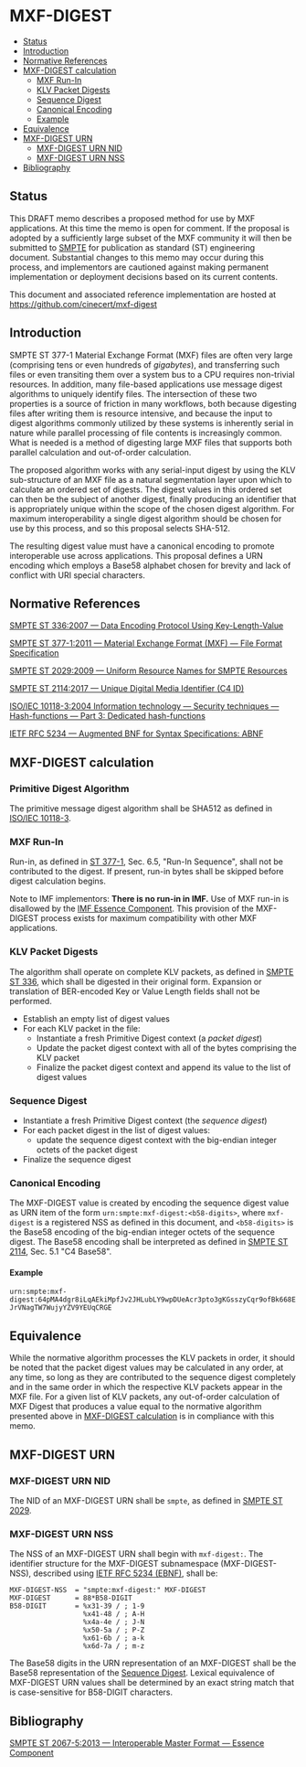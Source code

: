 # MXF-DIGEST

   * [Status](#status)
   * [Introduction](#introduction)
   * [Normative References](#normative-references)
   * [MXF-DIGEST calculation](#mxf-digest-calculation)
      * [MXF Run-In](#mxf-run-in)
      * [KLV Packet Digests](#klv-packet-digests)
      * [Sequence Digest](#sequence-digest)
      * [Canonical Encoding](#canonical-encoding)
      * [Example](#example)
   * [Equivalence](#equivalence)
   * [MXF-DIGEST URN](#mxf-digest-urn)
      * [MXF-DIGEST URN NID](#mxf-digest-urn-nid)
      * [MXF-DIGEST URN NSS](#mxf-digest-urn-nss)
   * [Bibliography](#bibliography)

## Status

This DRAFT memo describes a proposed method for use by MXF applications. At this time the memo is open for comment. If the proposal is adopted by a sufficiently large subset of the MXF community it will then be submitted to [SMPTE](https://www.smpte.org) for publication as standard (ST) engineering document. Substantial changes to this memo may occur during this process, and implementors are cautioned against making permanent implementation or deployment decisions based on its current contents.

This document and associated reference implementation are hosted at https://github.com/cinecert/mxf-digest

## Introduction

SMPTE ST 377-1 Material Exchange Format (MXF) files are often very large (comprising tens or even hundreds of *gigabytes*), and transferring such files or even transiting them over a system bus to a CPU requires non-trivial resources. In addition, many file-based applications use message digest algorithms to uniquely identify files. The intersection of these two properties is a source of friction in many workflows, both because digesting files after writing them is resource intensive, and because the input to digest algorithms commonly utilized by these systems is inherently serial in nature while parallel processing of file contents is increasingly common. What is needed is a method of digesting large MXF files that supports both parallel calculation and out-of-order calculation.

The proposed algorithm works with any serial-input digest by using the KLV sub-structure of an MXF file as a natural segmentation layer upon which to calculate an ordered set of digests. The digest values in this ordered set can then be the subject of another digest, finally producing an identifier that is appropriately unique within the scope of the chosen digest algorithm. For maximum interoperability a single digest algorithm should be chosen for use by this process, and so this proposal selects SHA-512.

The resulting digest value must have a canonical encoding to promote interoperable use across applications. This proposal defines a URN encoding which employs a Base58 alphabet chosen for brevity and lack of conflict with URI special characters.


## Normative References

[SMPTE ST 336:2007 — Data Encoding Protocol Using Key-Length-Value](https://doi.org/10.5594/SMPTE.ST336.2007)

[SMPTE ST 377-1:2011 — Material Exchange Format (MXF) — File Format Specification](https://doi.org/10.5594/SMPTE.ST377-1.2011)

[SMPTE ST 2029:2009 — Uniform Resource Names for SMPTE Resources](https://doi.org/10.5594/SMPTE.ST2029.2009)

[SMPTE ST 2114:2017 — Unique Digital Media Identifier (C4 ID)](https://doi.org/10.5594/SMPTE.ST2114.2017)

[ISO/IEC 10118-3:2004 Information technology — Security techniques — Hash-functions — Part 3: Dedicated hash-functions](https://www.iso.org/standard/39876.html)

[IETF RFC 5234 — Augmented BNF for Syntax Specifications: ABNF](https://www.ietf.org/rfc/rfc5234.txt)


## MXF-DIGEST calculation


### Primitive Digest Algorithm

The primitive message digest algorithm shall be SHA512 as defined in [ISO/IEC 10118-3](https://www.iso.org/standard/39876.html).


### MXF Run-In

Run-in, as defined in [ST 377-1](https://doi.org/10.5594/SMPTE.ST377-1.2011), Sec. 6.5, "Run-In Sequence", shall not be contributed to the digest. If present, run-in bytes shall be skipped before digest calculation begins.

Note to IMF implementors: <b>There is no run-in in IMF.</b> Use of MXF run-in is disallowed by the [IMF Essence Component](https://doi.org/10.5594/SMPTE.ST2067-5.2013). This provision of the MXF-DIGEST process exists for maximum compatibility with other MXF applications.


### KLV Packet Digests

The algorithm shall operate on complete KLV packets, as defined in [SMPTE ST 336](https://doi.org/10.5594/SMPTE.ST336.2007), which shall be digested in their original form. Expansion or translation of BER-encoded Key or Value Length fields shall not be performed.

* Establish an empty list of digest values
* For each KLV packet in the file:
  * Instantiate a fresh Primitive Digest context (a *packet digest*)
  * Update the packet digest context with all of the bytes comprising the KLV packet
  * Finalize the packet digest context and append its value to the list of digest values


### Sequence Digest

* Instantiate a fresh Primitive Digest context (the *sequence digest*)
* For each packet digest in the list of digest values:
  * update the sequence digest context with the big-endian integer octets of the packet digest
* Finalize the sequence digest


### Canonical Encoding

The MXF-DIGEST value is created by encoding the sequence digest value as URN item of the form `urn:smpte:mxf-digest:<b58-digits>`, where `mxf-digest` is a registered NSS as defined in this document, and `<b58-digits>` is the Base58 encoding of the big-endian integer octets of the sequence digest. The Base58 encoding shall be interpreted as defined in [SMPTE ST 2114](https://doi.org/10.5594/SMPTE.ST2114.2017), Sec. 5.1 "C4 Base58".


#### Example

`urn:smpte:mxf-digest:64pMA4dgr8iLqAEkiMpfJv2JHLubLY9wpDUeAcr3pto3gKGsszyCqr9ofBk668EJrVNagTW7WujyYZV9YEUqCRGE`


## Equivalence

While the normative algorithm processes the KLV packets in order, it should be noted that the packet digest values may be calculated in any order, at any time, so long as they are contributed to the sequence digest completely and in the same order in which the respective KLV packets appear in the MXF file. For a given list of KLV packets, any out-of-order calculation of MXF Digest that produces a value equal to the normative algorithm presented above in [MXF-DIGEST calculation](#mxf-digest-calculation) is in compliance with this memo.


## MXF-DIGEST URN

### MXF-DIGEST URN NID

The NID of an MXF-DIGEST URN shall be `smpte`, as defined in [SMPTE ST 2029](https://doi.org/10.5594/SMPTE.ST2029.2009).

### MXF-DIGEST URN NSS

The NSS of an MXF-DIGEST URN shall begin with `mxf-digest:`. The identifier structure for the MXF-DIGEST subnamespace (MXF-DIGEST-NSS), described using [IETF RFC 5234 (EBNF)](https://www.ietf.org/rfc/rfc5234.txt), shall be:

```BNF
MXF-DIGEST-NSS  = "smpte:mxf-digest:" MXF-DIGEST
MXF-DIGEST      = 88*B58-DIGIT
B58-DIGIT       = %x31-39 / ; 1-9
                  %x41-48 / ; A-H
                  %x4a-4e / ; J-N
                  %x50-5a / ; P-Z
                  %x61-6b / ; a-k
                  %x6d-7a / ; m-z
```

The Base58 digits in the URN representation of an MXF-DIGEST shall be the Base58 representation of the [Sequence Digest](#sequence-digest). Lexical equivalence of MXF-DIGEST URN values shall be determined by an exact string match that is case-sensitive for B58-DIGIT characters.


## Bibliography

[SMPTE ST 2067-5:2013 — Interoperable Master Format — Essence Component](https://doi.org/10.5594/SMPTE.ST2067-5.2013)

